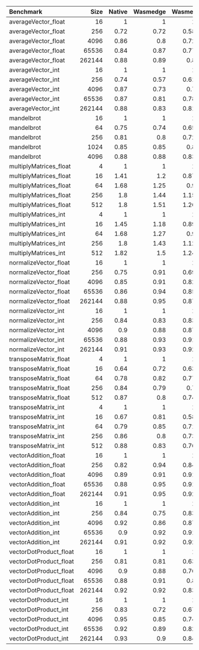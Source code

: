 | Benchmark              |   Size |   Native |   Wasmedge |   Wasmer |   Wasmtime |
|:-----------------------|-------:|---------:|-----------:|---------:|-----------:|
| averageVector_float    |     16 |     1    |       1    |     1    |       1    |
| averageVector_float    |    256 |     0.72 |       0.72 |     0.58 |       0.66 |
| averageVector_float    |   4096 |     0.86 |       0.8  |     0.72 |       0.76 |
| averageVector_float    |  65536 |     0.84 |       0.87 |     0.77 |       0.83 |
| averageVector_float    | 262144 |     0.88 |       0.89 |     0.8  |       0.85 |
| averageVector_int      |     16 |     1    |       1    |     1    |       1    |
| averageVector_int      |    256 |     0.74 |       0.57 |     0.61 |       0.66 |
| averageVector_int      |   4096 |     0.87 |       0.73 |     0.7  |       0.76 |
| averageVector_int      |  65536 |     0.87 |       0.81 |     0.78 |       0.82 |
| averageVector_int      | 262144 |     0.88 |       0.83 |     0.81 |       0.85 |
| mandelbrot             |     16 |     1    |       1    |     1    |       1    |
| mandelbrot             |     64 |     0.75 |       0.74 |     0.65 |       0.69 |
| mandelbrot             |    256 |     0.81 |       0.8  |     0.72 |       0.75 |
| mandelbrot             |   1024 |     0.85 |       0.85 |     0.8  |       0.8  |
| mandelbrot             |   4096 |     0.88 |       0.88 |     0.83 |       0.84 |
| multiplyMatrices_float |      4 |     1    |       1    |     1    |       1    |
| multiplyMatrices_float |     16 |     1.41 |       1.2  |     0.87 |       1.1  |
| multiplyMatrices_float |     64 |     1.68 |       1.25 |     0.9  |       1.13 |
| multiplyMatrices_float |    256 |     1.8  |       1.44 |     1.15 |       1.32 |
| multiplyMatrices_float |    512 |     1.8  |       1.51 |     1.26 |       1.44 |
| multiplyMatrices_int   |      4 |     1    |       1    |     1    |       1    |
| multiplyMatrices_int   |     16 |     1.45 |       1.18 |     0.89 |       0.96 |
| multiplyMatrices_int   |     64 |     1.68 |       1.27 |     0.9  |       1.06 |
| multiplyMatrices_int   |    256 |     1.8  |       1.43 |     1.12 |       1.31 |
| multiplyMatrices_int   |    512 |     1.82 |       1.5  |     1.24 |       1.47 |
| normalizeVector_float  |     16 |     1    |       1    |     1    |       1    |
| normalizeVector_float  |    256 |     0.75 |       0.91 |     0.69 |       0.85 |
| normalizeVector_float  |   4096 |     0.85 |       0.91 |     0.82 |       0.91 |
| normalizeVector_float  |  65536 |     0.86 |       0.94 |     0.85 |       0.94 |
| normalizeVector_float  | 262144 |     0.88 |       0.95 |     0.87 |       0.94 |
| normalizeVector_int    |     16 |     1    |       1    |     1    |       1    |
| normalizeVector_int    |    256 |     0.84 |       0.83 |     0.83 |       0.79 |
| normalizeVector_int    |   4096 |     0.9  |       0.88 |     0.87 |       0.88 |
| normalizeVector_int    |  65536 |     0.88 |       0.93 |     0.91 |       0.91 |
| normalizeVector_int    | 262144 |     0.91 |       0.93 |     0.92 |       0.92 |
| transposeMatrix_float  |      4 |     1    |       1    |     1    |       1    |
| transposeMatrix_float  |     16 |     0.64 |       0.72 |     0.63 |       0.7  |
| transposeMatrix_float  |     64 |     0.78 |       0.82 |     0.77 |       0.82 |
| transposeMatrix_float  |    256 |     0.84 |       0.79 |     0.7  |       0.79 |
| transposeMatrix_float  |    512 |     0.87 |       0.8  |     0.74 |       0.83 |
| transposeMatrix_int    |      4 |     1    |       1    |     1    |       1    |
| transposeMatrix_int    |     16 |     0.67 |       0.81 |     0.58 |       0.69 |
| transposeMatrix_int    |     64 |     0.79 |       0.85 |     0.71 |       0.83 |
| transposeMatrix_int    |    256 |     0.86 |       0.8  |     0.73 |       0.8  |
| transposeMatrix_int    |    512 |     0.88 |       0.83 |     0.76 |       0.83 |
| vectorAddition_float   |     16 |     1    |       1    |     1    |       1    |
| vectorAddition_float   |    256 |     0.82 |       0.94 |     0.84 |       0.86 |
| vectorAddition_float   |   4096 |     0.89 |       0.91 |     0.91 |       0.92 |
| vectorAddition_float   |  65536 |     0.88 |       0.95 |     0.91 |       0.94 |
| vectorAddition_float   | 262144 |     0.91 |       0.95 |     0.92 |       0.95 |
| vectorAddition_int     |     16 |     1    |       1    |     1    |       1    |
| vectorAddition_int     |    256 |     0.84 |       0.75 |     0.83 |       0.84 |
| vectorAddition_int     |   4096 |     0.92 |       0.86 |     0.87 |       0.9  |
| vectorAddition_int     |  65536 |     0.9  |       0.92 |     0.91 |       0.93 |
| vectorAddition_int     | 262144 |     0.91 |       0.92 |     0.92 |       0.94 |
| vectorDotProduct_float |     16 |     1    |       1    |     1    |       1    |
| vectorDotProduct_float |    256 |     0.81 |       0.81 |     0.63 |       0.7  |
| vectorDotProduct_float |   4096 |     0.9  |       0.88 |     0.76 |       0.81 |
| vectorDotProduct_float |  65536 |     0.88 |       0.91 |     0.8  |       0.87 |
| vectorDotProduct_float | 262144 |     0.92 |       0.92 |     0.83 |       0.87 |
| vectorDotProduct_int   |     16 |     1    |       1    |     1    |       1    |
| vectorDotProduct_int   |    256 |     0.83 |       0.72 |     0.67 |       0.7  |
| vectorDotProduct_int   |   4096 |     0.95 |       0.85 |     0.74 |       0.81 |
| vectorDotProduct_int   |  65536 |     0.92 |       0.89 |     0.82 |       0.84 |
| vectorDotProduct_int   | 262144 |     0.93 |       0.9  |     0.84 |       0.86 |